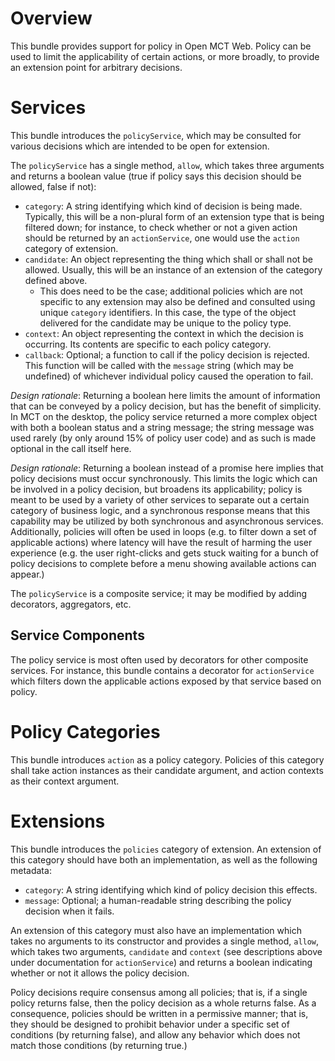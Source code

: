 # Overview

This bundle provides support for policy in Open MCT Web. Policy can be
used to limit the applicability of certain actions, or more broadly,
to provide an extension point for arbitrary decisions.

# Services

This bundle introduces the `policyService`, which may be consulted for
various decisions which are intended to be open for extension.

The `policyService` has a single method, `allow`, which takes three
arguments and returns a boolean value (true if policy says this decision
should be allowed, false if not):

* `category`: A string identifying which kind of decision is being made.
  Typically, this will be a non-plural form of an extension type that is
  being filtered down; for instance, to check whether or not a given
  action should be returned by an `actionService`, one would use the
  `action` category of extension.
* `candidate`: An object representing the thing which shall or shall not
  be allowed. Usually, this will be an instance of an extension of the
  category defined above.
  * This does need to be the case; additional
    policies which are not specific to any extension may also be defined
    and consulted using unique `category` identifiers. In this case, the
    type of the object delivered for the candidate may be unique to the
    policy type.
* `context`: An object representing the context in which the decision is
  occurring. Its contents are specific to each policy category.
* `callback`: Optional; a function to call if the policy decision is
  rejected. This function will be called with the `message` string
  (which may be undefined) of whichever individual policy caused the
  operation to fail.

_Design rationale_: Returning a boolean here limits the amount of
information that can be conveyed by a policy decision, but has the
benefit of simplicity. In MCT on the desktop, the policy service
returned a more complex object with both a boolean status and a string
message; the string message was used rarely (by only around 15% of
policy user code) and as such is made optional in the call itself here.

_Design rationale_: Returning a boolean instead of a promise here implies
that policy decisions must occur synchronously. This limits the logic
which can be involved in a policy decision, but broadens its applicability;
policy is meant to be used by a variety of other services to separate out
a certain category of business logic, and a synchronous response means
that this capability may be utilized by both synchronous and asynchronous
services. Additionally, policies will often be used in loops (e.g. to filter
down a set of applicable actions) where latency will have the result of
harming the user experience (e.g. the user right-clicks and gets stuck
waiting for a bunch of policy decisions to complete before a menu showing
available actions can appear.)

The `policyService` is a composite service; it may be modified by adding
decorators, aggregators, etc.

## Service Components

The policy service is most often used by decorators for other composite
services. For instance, this bundle contains a decorator for `actionService`
which filters down the applicable actions exposed by that service based
on policy.

# Policy Categories

This bundle introduces `action` as a policy category. Policies of this
category shall take action instances as their candidate argument, and
action contexts as their context argument.

# Extensions

This bundle introduces the `policies` category of extension. An extension
of this category should have both an implementation, as well as the following
metadata:

* `category`: A string identifying which kind of policy decision this
  effects.
* `message`: Optional; a human-readable string describing the policy
  decision when it fails.

An extension of this category must also have an implementation which
takes no arguments to its constructor and provides a single method,
`allow`, which takes two arguments, `candidate` and `context` (see
descriptions above under documentation for `actionService`) and returns
a boolean indicating whether or not it allows the policy decision.

Policy decisions require consensus among all policies; that is, if a
single policy returns false, then the policy decision as a whole returns
false. As a consequence, policies should be written in a permissive
manner; that is, they should be designed to prohibit behavior under a
specific set of conditions (by returning false), and allow any behavior
which does not match those conditions (by returning true.)